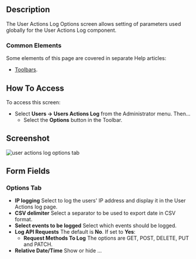 <!-- Filename: Help4.x:User_Actions_Log:_Options / Display title: User Actions Log: Options -->

## Description

The User Actions Log Options screen allows setting of parameters used
globally for the User Actions Log component.

### Common Elements

Some elements of this page are covered in separate Help articles:

* [Toolbars](jdocmanual?article=help/common-elements/toolbars).

## How To Access

To access this screen:

- Select **Users → Users Actions Log** from the Administrator menu.
  Then...
  - Select the **Options** button in the Toolbar.

## Screenshot

![user actions log options tab](../../../en/images/users/user-actions-log-options-options-tab.png)

## Form Fields

### Options Tab

- **IP logging** Select to log the users' IP address and display it in the 
  User Actions log page.
- **CSV delimiter** Select a separator to be used to export date in CSV format.
- **Select events to be logged** Select which events should be logged.
- **Log API Requests** The default is **No**. If set to **Yes**:
  - **Request Methods To Log** The options are GET, POST, DELETE, PUT and PATCH.
- **Relative Date/Time** Show or hide ...
